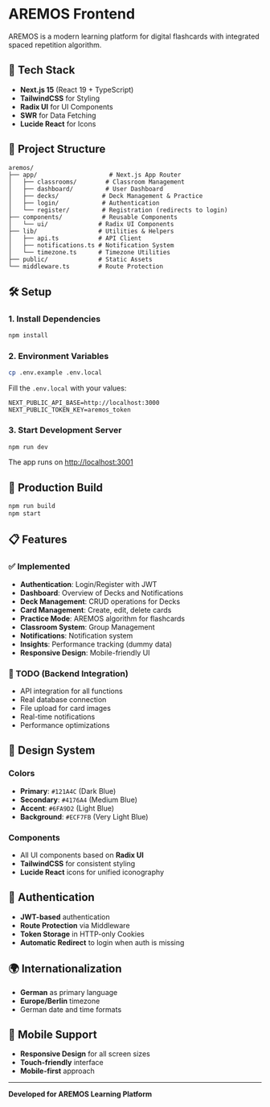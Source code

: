 # AREMOS Frontend

AREMOS is a modern learning platform for digital flashcards with integrated spaced repetition algorithm.

## 🚀 Tech Stack

- **Next.js 15** (React 19 + TypeScript)
- **TailwindCSS** for Styling
- **Radix UI** for UI Components
- **SWR** for Data Fetching
- **Lucide React** for Icons

## 📁 Project Structure

```
aremos/
├── app/                    # Next.js App Router
│   ├── classrooms/        # Classroom Management
│   ├── dashboard/         # User Dashboard
│   ├── decks/            # Deck Management & Practice
│   ├── login/            # Authentication
│   └── register/         # Registration (redirects to login)
├── components/           # Reusable Components
│   └── ui/              # Radix UI Components
├── lib/                 # Utilities & Helpers
│   ├── api.ts           # API Client
│   ├── notifications.ts # Notification System
│   └── timezone.ts      # Timezone Utilities
├── public/              # Static Assets
└── middleware.ts        # Route Protection
```

## 🛠️ Setup

### 1. Install Dependencies
```bash
npm install
```

### 2. Environment Variables
```bash
cp .env.example .env.local
```

Fill the `.env.local` with your values:
```env
NEXT_PUBLIC_API_BASE=http://localhost:3000
NEXT_PUBLIC_TOKEN_KEY=aremos_token
```

### 3. Start Development Server
```bash
npm run dev
```

The app runs on [http://localhost:3001](http://localhost:3001)

## 🔧 Production Build

```bash
npm run build
npm start
```

## 📋 Features

### ✅ Implemented
- **Authentication**: Login/Register with JWT
- **Dashboard**: Overview of Decks and Notifications
- **Deck Management**: CRUD operations for Decks
- **Card Management**: Create, edit, delete cards
- **Practice Mode**: AREMOS algorithm for flashcards
- **Classroom System**: Group Management
- **Notifications**: Notification system
- **Insights**: Performance tracking (dummy data)
- **Responsive Design**: Mobile-friendly UI

### 🚧 TODO (Backend Integration)
- API integration for all functions
- Real database connection
- File upload for card images
- Real-time notifications
- Performance optimizations

## 🎨 Design System

### Colors
- **Primary**: `#121A4C` (Dark Blue)
- **Secondary**: `#4176A4` (Medium Blue)  
- **Accent**: `#6FA9D2` (Light Blue)
- **Background**: `#ECF7FB` (Very Light Blue)

### Components
- All UI components based on **Radix UI**
- **TailwindCSS** for consistent styling
- **Lucide React** icons for unified iconography

## 🔐 Authentication

- **JWT-based** authentication
- **Route Protection** via Middleware
- **Token Storage** in HTTP-only Cookies
- **Automatic Redirect** to login when auth is missing

## 🌍 Internationalization

- **German** as primary language
- **Europe/Berlin** timezone
- German date and time formats

## 📱 Mobile Support

- **Responsive Design** for all screen sizes
- **Touch-friendly** interface
- **Mobile-first** approach

---

**Developed for AREMOS Learning Platform**
